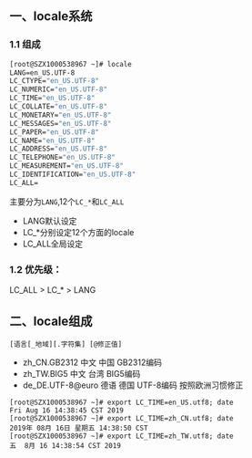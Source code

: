 

## 一、locale系统

### 1.1 组成
```cmd
[root@SZX1000538967 ~]# locale
LANG=en_US.UTF-8
LC_CTYPE="en_US.UTF-8"
LC_NUMERIC="en_US.UTF-8"
LC_TIME="en_US.UTF-8"
LC_COLLATE="en_US.UTF-8"
LC_MONETARY="en_US.UTF-8"
LC_MESSAGES="en_US.UTF-8"
LC_PAPER="en_US.UTF-8"
LC_NAME="en_US.UTF-8"
LC_ADDRESS="en_US.UTF-8"
LC_TELEPHONE="en_US.UTF-8"
LC_MEASUREMENT="en_US.UTF-8"
LC_IDENTIFICATION="en_US.UTF-8"
LC_ALL=

```

主要分为`LANG`,12个`LC_*`和`LC_ALL`
- LANG默认设定
- LC_*分别设定12个方面的locale
- LC_ALL全局设定

### 1.2 优先级：
LC_ALL > LC_* > LANG

## 二、locale组成

`[语言[_地域][.字符集] [@修正值]`

- zh_CN.GB2312 中文 中国 GB2312编码
- zh_TW.BIG5 中文 台湾 BIG5编码
- de_DE.UTF-8@euro 德语 德国 UTF-8编码 按照欧洲习惯修正

```
[root@SZX1000538967 ~]# export LC_TIME=en_US.utf8; date
Fri Aug 16 14:38:45 CST 2019
[root@SZX1000538967 ~]# export LC_TIME=zh_CN.utf8; date
2019年 08月 16日 星期五 14:38:50 CST
[root@SZX1000538967 ~]# export LC_TIME=zh_TW.utf8; date
五  8月 16 14:38:54 CST 2019
```
